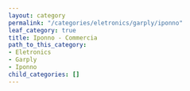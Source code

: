 ```yaml
---
layout: category
permalink: "/categories/eletronics/garply/iponno"
leaf_category: true
title: Iponno - Commercia
path_to_this_category:
- Eletronics
- Garply
- Iponno
child_categories: []
---
```

